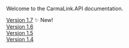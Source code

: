 Welcome to the CarmaLink.API documentation. 

[Version 1.7](https://github.com/CarmaSys/CarmaLinkAPI/blob/1.7/README.md) :sparkles: New!   
[Version 1.6](https://github.com/CarmaSys/CarmaLinkAPI/blob/1.6/README.md)  
[Version 1.5](https://github.com/CarmaSys/CarmaLinkAPI/blob/1.5/README.md)  
[Version 1.4](https://github.com/CarmaSys/CarmaLinkAPI/blob/1.4/README.md)  
